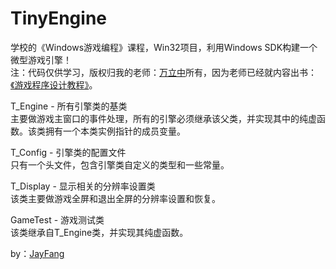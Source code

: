 TinyEngine
==========

学校的《Windows游戏编程》课程，Win32项目，利用Windows SDK构建一个微型游戏引擎！<br/>
注：代码仅供学习，版权归我的老师：[万立中](http://www.wanlizhong.com)所有，因为老师已经就内容出书：[《游戏程序设计教程》](http://product.dangdang.com/23413918.html?_ddclickunion=400-kw-%CD%BC%CA%E9-%CA%E9%C3%FB%B4%CA_%BD%CC%B2%C4_|ad_type=0|sys_id=1)。

T_Engine - 所有引擎类的基类<br/>
主要做游戏主窗口的事件处理，所有的引擎必须继承该父类，并实现其中的纯虚函数。该类拥有一个本类实例指针的成员变量。

T_Config - 引擎类的配置文件<br/>
只有一个头文件，包含引擎类自定义的类型和一些常量。

T_Display - 显示相关的分辨率设置类<br/>
该类主要做游戏全屏和退出全屏的分辨率设置和恢复。

GameTest - 游戏测试类<br/>
该类继承自T_Engine类，并实现其纯虚函数。

by：[JayFang](http://fangjie.sinaapp.com)
